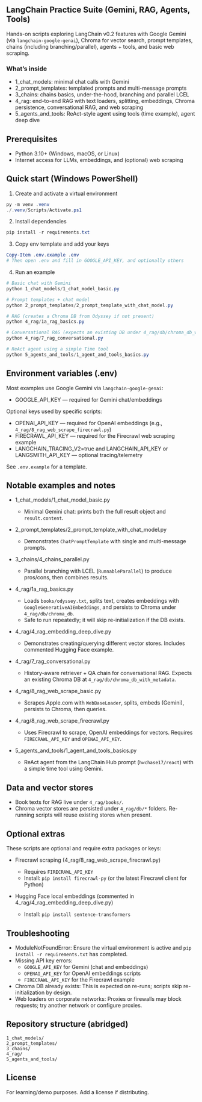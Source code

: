 ## LangChain Practice Suite (Gemini, RAG, Agents, Tools)

Hands-on scripts exploring LangChain v0.2 features with Google Gemini (via `langchain-google-genai`), Chroma for vector search, prompt templates, chains (including branching/parallel), agents + tools, and basic web scraping.

### What’s inside

- 1_chat_models: minimal chat calls with Gemini
- 2_prompt_templates: templated prompts and multi-message prompts
- 3_chains: chains basics, under-the-hood, branching and parallel LCEL
- 4_rag: end-to-end RAG with text loaders, splitting, embeddings, Chroma persistence, conversational RAG, and web scraping
- 5_agents_and_tools: ReAct-style agent using tools (time example), agent deep dive


## Prerequisites

- Python 3.10+ (Windows, macOS, or Linux)
- Internet access for LLMs, embeddings, and (optional) web scraping


## Quick start (Windows PowerShell)

1) Create and activate a virtual environment

```powershell
py -m venv .venv
./.venv/Scripts/Activate.ps1
```

2) Install dependencies

```powershell
pip install -r requirements.txt
```

3) Copy env template and add your keys

```powershell
Copy-Item .env.example .env
# Then open .env and fill in GOOGLE_API_KEY, and optionally others
```

4) Run an example

```powershell
# Basic chat with Gemini
python 1_chat_models/1_chat_model_basic.py

# Prompt templates + chat model
python 2_prompt_templates/2_prompt_template_with_chat_model.py

# RAG (creates a Chroma DB from Odyssey if not present)
python 4_rag/1a_rag_basics.py

# Conversational RAG (expects an existing DB under 4_rag/db/chroma_db_with_metadata)
python 4_rag/7_rag_conversational.py

# ReAct agent using a simple Time tool
python 5_agents_and_tools/1_agent_and_tools_basics.py
```


## Environment variables (.env)

Most examples use Google Gemini via `langchain-google-genai`:

- GOOGLE_API_KEY — required for Gemini chat/embeddings

Optional keys used by specific scripts:

- OPENAI_API_KEY — required for OpenAI embeddings (e.g., `4_rag/8_rag_web_scrape_firecrawl.py`)
- FIRECRAWL_API_KEY — required for the Firecrawl web scraping example
- LANGCHAIN_TRACING_V2=true and LANGCHAIN_API_KEY or LANGSMITH_API_KEY — optional tracing/telemetry

See `.env.example` for a template.


## Notable examples and notes

- 1_chat_models/1_chat_model_basic.py
	- Minimal Gemini chat: prints both the full result object and `result.content`.

- 2_prompt_templates/2_prompt_template_with_chat_model.py
	- Demonstrates `ChatPromptTemplate` with single and multi-message prompts.

- 3_chains/4_chains_parallel.py
	- Parallel branching with LCEL (`RunnableParallel`) to produce pros/cons, then combines results.

- 4_rag/1a_rag_basics.py
	- Loads `books/odyssey.txt`, splits text, creates embeddings with `GoogleGenerativeAIEmbeddings`, and persists to Chroma under `4_rag/db/chroma_db`.
	- Safe to run repeatedly; it will skip re-initialization if the DB exists.

- 4_rag/4_rag_embedding_deep_dive.py
	- Demonstrates creating/querying different vector stores. Includes commented Hugging Face example.

- 4_rag/7_rag_conversational.py
	- History-aware retriever + QA chain for conversational RAG. Expects an existing Chroma DB at `4_rag/db/chroma_db_with_metadata`.

- 4_rag/8_rag_web_scrape_basic.py
	- Scrapes Apple.com with `WebBaseLoader`, splits, embeds (Gemini), persists to Chroma, then queries.

- 4_rag/8_rag_web_scrape_firecrawl.py
	- Uses Firecrawl to scrape, OpenAI embeddings for vectors. Requires `FIRECRAWL_API_KEY` and `OPENAI_API_KEY`.

- 5_agents_and_tools/1_agent_and_tools_basics.py
	- ReAct agent from the LangChain Hub prompt (`hwchase17/react`) with a simple time tool using Gemini.


## Data and vector stores

- Book texts for RAG live under `4_rag/books/`.
- Chroma vector stores are persisted under `4_rag/db/*` folders. Re-running scripts will reuse existing stores when present.


## Optional extras

These scripts are optional and require extra packages or keys:

- Firecrawl scraping (4_rag/8_rag_web_scrape_firecrawl.py)
	- Requires `FIRECRAWL_API_KEY`
	- Install: `pip install firecrawl-py` (or the latest Firecrawl client for Python)

- Hugging Face local embeddings (commented in 4_rag/4_rag_embedding_deep_dive.py)
	- Install: `pip install sentence-transformers`


## Troubleshooting

- ModuleNotFoundError: Ensure the virtual environment is active and `pip install -r requirements.txt` has completed.
- Missing API key errors:
	- `GOOGLE_API_KEY` for Gemini (chat and embeddings)
	- `OPENAI_API_KEY` for OpenAI embeddings scripts
	- `FIRECRAWL_API_KEY` for the Firecrawl example
- Chroma DB already exists: This is expected on re-runs; scripts skip re-initialization by design.
- Web loaders on corporate networks: Proxies or firewalls may block requests; try another network or configure proxies.


## Repository structure (abridged)

```
1_chat_models/
2_prompt_templates/
3_chains/
4_rag/
5_agents_and_tools/
```


## License

For learning/demo purposes. Add a license if distributing.

